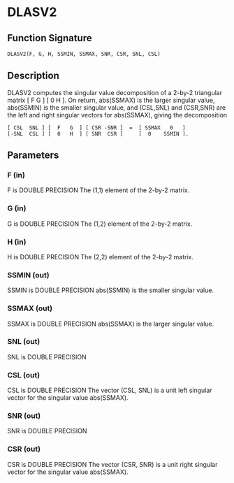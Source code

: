 # DLASV2

## Function Signature

```fortran
DLASV2(F, G, H, SSMIN, SSMAX, SNR, CSR, SNL, CSL)
```

## Description


 DLASV2 computes the singular value decomposition of a 2-by-2
 triangular matrix
    [  F   G  ]
    [  0   H  ].
 On return, abs(SSMAX) is the larger singular value, abs(SSMIN) is the
 smaller singular value, and (CSL,SNL) and (CSR,SNR) are the left and
 right singular vectors for abs(SSMAX), giving the decomposition

    [ CSL  SNL ] [  F   G  ] [ CSR -SNR ]  =  [ SSMAX   0   ]
    [-SNL  CSL ] [  0   H  ] [ SNR  CSR ]     [  0    SSMIN ].

## Parameters

### F (in)

F is DOUBLE PRECISION The (1,1) element of the 2-by-2 matrix.

### G (in)

G is DOUBLE PRECISION The (1,2) element of the 2-by-2 matrix.

### H (in)

H is DOUBLE PRECISION The (2,2) element of the 2-by-2 matrix.

### SSMIN (out)

SSMIN is DOUBLE PRECISION abs(SSMIN) is the smaller singular value.

### SSMAX (out)

SSMAX is DOUBLE PRECISION abs(SSMAX) is the larger singular value.

### SNL (out)

SNL is DOUBLE PRECISION

### CSL (out)

CSL is DOUBLE PRECISION The vector (CSL, SNL) is a unit left singular vector for the singular value abs(SSMAX).

### SNR (out)

SNR is DOUBLE PRECISION

### CSR (out)

CSR is DOUBLE PRECISION The vector (CSR, SNR) is a unit right singular vector for the singular value abs(SSMAX).

